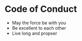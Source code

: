 # Code of Conduct

* May the force be with you
* Be excellent to each other
* Live long and propser
